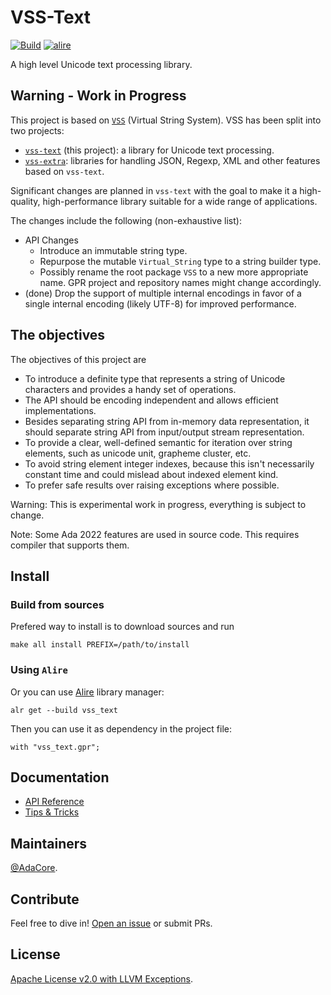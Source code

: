 # VSS-Text

[![Build](https://github.com/AdaCore/vss-text/actions/workflows/main.yml/badge.svg)](https://github.com/AdaCore/vss-text/actions/workflows/main.yml)
[![alire](https://img.shields.io/endpoint?url=https://alire.ada.dev/badges/vss-text.json)](https://alire.ada.dev/crates/vss-text.html)

A high level Unicode text processing library.

## Warning - Work in Progress

This project is based on [`VSS`](https://github.com/AdaCore/VSS) (Virtual
String System). VSS has been split into two projects:

* [`vss-text`](https://github.com/AdaCore/vss-text) (this project): a library for Unicode text
  processing.
* [`vss-extra`](https://github.com/AdaCore/vss-extra): libraries for handling
  JSON, Regexp, XML and other features based on `vss-text`.

Significant changes are planned in `vss-text` with the goal to make it a
high-quality, high-performance library suitable for a wide range of
applications.

The changes include the following (non-exhaustive list):

* API Changes
  * Introduce an immutable string type.
  * Repurpose the mutable `Virtual_String` type to a string builder type.
  * Possibly rename the root package `VSS` to a new more appropriate name. GPR project and repository names might change accordingly.
* (done) Drop the support of multiple internal encodings in favor of a single internal
  encoding (likely UTF-8) for improved performance.

## The objectives

The objectives of this project are

* To introduce a definite type that represents a string of Unicode characters
  and provides a handy set of operations.
* The API should be encoding independent and allows efficient implementations.
* Besides separating string API from in-memory data representation, it should
  separate string API from input/output stream representation.
* To provide a clear, well-defined semantic for iteration over string
  elements, such as unicode unit, grapheme cluster, etc.
* To avoid string element integer indexes, because this isn't necessarily
  constant time and could mislead about indexed element kind.
* To prefer safe results over raising exceptions where possible.

Warning: This is experimental work in progress, everything is subject to
change.

Note: Some Ada 2022 features are used in source code. This requires compiler
that supports them.

## Install

### Build from sources

Prefered way to install is to download sources and run

    make all install PREFIX=/path/to/install

### Using `Alire`

Or you can use [Alire](https://alire.ada.dev/) library manager:

    alr get --build vss_text

Then you can use it as dependency in the project file:

    with "vss_text.gpr";

## Documentation

* [API Reference](https://adacore.github.io/VSS/)
* [Tips & Tricks](docs/Tips_and_Tricks.md)

## Maintainers

[@AdaCore](https://adacore.com/).

## Contribute

Feel free to dive in!
[Open an issue](https://github.com/AdaCore/vss-text/issues/new)
or submit PRs.

## License

[Apache License v2.0 with LLVM Exceptions](LICENSE.txt).
